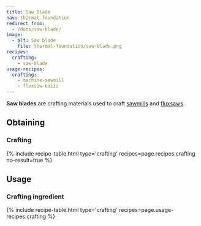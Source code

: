 ```yaml
---
title: Saw Blade
nav: thermal-foundation
redirect_from:
  - /docs/saw-blade/
image:
  - alt: Saw blade
    file: thermal-foundation/saw-blade.png
recipes:
  crafting:
    - saw-blade
usage-recipes:
  crafting:
    - machine-sawmill
    - fluxsaw-basic
---
```


**Saw blades** are crafting materials used to craft [sawmills](/docs/sawmill/)
and [fluxsaws](/docs/fluxsaw/).


Obtaining
---------

### Crafting
{% include recipe-table.html type='crafting' recipes=page.recipes.crafting no-result=true %}


Usage
-----

### Crafting ingredient
{% include recipe-table.html type='crafting' recipes=page.usage-recipes.crafting %}
